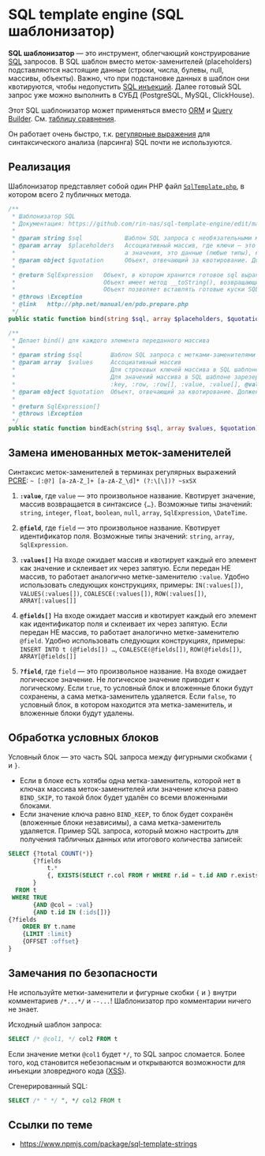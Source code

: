 # SQL template engine (SQL шаблонизатор)

**SQL шаблонизатор** — это инструмент, облегчающий конструирование [SQL](https://ru.wikipedia.org/wiki/SQL) запросов. В SQL шаблон вместо меток-заменителей (placeholders) подставляются настоящие данные (строки, числа, булевы, null, массивы, объекты). Важно, что при подстановке данных в шаблон они квотируются, чтобы недопустить [SQL инъекций](https://ru.wikipedia.org/wiki/%D0%92%D0%BD%D0%B5%D0%B4%D1%80%D0%B5%D0%BD%D0%B8%D0%B5_SQL-%D0%BA%D0%BE%D0%B4%D0%B0). Далее готовый SQL запрос уже можно выполнить в СУБД (PostgreSQL, MySQL, ClickHouse).

Этот SQL шаблонизатор может применяться вместо [ORM](https://ru.wikipedia.org/wiki/ORM) и [Query Builder](https://www.doctrine-project.org/projects/doctrine-orm/en/2.6/reference/query-builder.html). См. [таблицу сравнения](/sql_template_engine_vs_orm_or_qb.md).

Он работает очень быстро, т.к. [регулярные выражения](https://ru.wikipedia.org/wiki/%D0%A0%D0%B5%D0%B3%D1%83%D0%BB%D1%8F%D1%80%D0%BD%D1%8B%D0%B5_%D0%B2%D1%8B%D1%80%D0%B0%D0%B6%D0%B5%D0%BD%D0%B8%D1%8F) для синтаксического анализа (парсинга) SQL почти не используются.

## Реализация

Шаблонизатор представляет собой один PHP файл [`SqlTemplate.php`](https://github.com/rin-nas/sql-template-engine/blob/master/SqlExpression.php), в котором всего 2 публичных метода.

```php
/**
 * Шаблонизатор SQL
 * Документация: https://github.com/rin-nas/sql-template-engine/edit/master/README.md
 *
 * @param string $sql            Шаблон SQL запроса с необязательными метками-заменителями и условными блоками
 * @param array  $placeholders   Ассоциативный массив, где ключи — это метки-заменители,
 *                               а значения, это данные (любые типы), которые нужно заквотировать
 * @param object $quotation      Объект, отвечающий за квотирование. Должен иметь методы quote() и quoteField()
 *
 * @return SqlExpression   Объект, в котором хранится готовое sql выражение
 *                         Объект имеет метод __toString(), возвращающий готовое sql выражение
 *                         Объект позволяет вставлять готовые куски SQL друг в друга без повторного квотирования
 * @throws \Exception
 * @link   http://php.net/manual/en/pdo.prepare.php
 */
public static function bind(string $sql, array $placeholders, $quotation) : SqlExpression
```

```php
/**
 * Делает bind() для каждого элемента переданного массива
 *
 * @param string $sql        Шаблон SQL запроса с метками-заменителями
 * @param array  $values     Ассоциативный массив
 *                           Для строковых ключей массива в SQL шаблоне зарезервирована метка-заменитель @key
 *                           Для значений массива в SQL шаблоне зарезервированы метки-заменители:
 *                           :key, :row, :row[], :value, :value[], @value
 * @param object $quotation  Объект, отвечающий за квотирование. Должен иметь методы quote() и quoteField()
 *
 * @return SqlExpression[]
 * @throws \Exception
 */
public static function bindEach(string $sql, array $values, $quotation) : array
```

## Замена именованных меток-заменителей

Синтаксис меток-заменителей в терминах регулярных выражений [PCRE](http://pcre.org/): 
`~ [:@?] [a-zA-Z_]+ [a-zA-Z_\d]* (?:\[\])? ~sxSX`

1. **`:value`**, где `value` — это произвольное название.
    Квотирует значение, массив возвращается в синтаксисе `{…}`.
    Возможные типы значений: `string`, `integer`, `float`, `boolean`, `null`, `array`, `SqlExpression`, `\DateTime`.

2. **`@field`**, где `field` — это произвольное название.
    Квотирует идентификатор поля.
    Возможные типы значений: `string`, `array`, `SqlExpression`.

3. **`:values[]`**
    На входе ожидает массив и квотирует каждый его элемент как значение и склеивает их через запятую.
    Если передан НЕ массив, то работает аналогично метке-заменителю `:value`.
    Удобно использовать следующих конструкциях, примеры:
    `IN(:values[])`, `VALUES(:values[])`, `COALESCE(:values[])`, `ROW(:values[])`, `ARRAY[:values[]]`

4. **`@fields[]`**
    На входе ожидает массив и квотирует каждый его элемент как идентификатор поля и склеивает их через запятую.
    Если передан НЕ массив, то работает аналогично метке-заменителю `@field`.
    Удобно использовать следующих конструкциях, примеры:
    `INSERT INTO t (@fields[]) …`, `COALESCE(@fields[])`, `ROW(@fields[])`, `ARRAY[@fields[]]`

5. **`?field`**, где `field` — это произвольное название.
   На входе ожидает логическое значение. Не логическое значение приводит к логическому.
   Если `true`, то условный блок и вложенные блоки будут сохранены, а сама метка-заменитель удаляется.
   Если `false`, то условный блок, в котором находится эта метка-заменитель, и вложенные блоки будут удалены.
   
## Обработка условных блоков

Условный блок — это часть SQL запроса между фигурными скобками `{` и `}`.
* Если в блоке есть хотябы одна метка-заменитель, которой нет в ключах массива меток-заменителей
или значение ключа равно `BIND_SKIP`, то такой блок будет удалён со всеми вложенными блоками.
* Если значение ключа равно `BIND_KEEP`, то блок будет сохранён (вложенные блоки независимы), а сама метка-заменитель удаляется.
Пример SQL запроса, который можно настроить для получения табличных данных или итогового количества записей:
      
```sql
SELECT {?total COUNT(*)}
       {?fields   
           t.*
           {, EXISTS(SELECT r.col FROM r WHERE r.id = t.id AND r.exists_id = :exists_id) AS exists}
       }
  FROM t
 WHERE TRUE
       {AND @col = :val}
       {AND t.id IN (:ids[])}
{?fields
    ORDER BY t.name
    {LIMIT :limit}
    {OFFSET :offset}
}
```

## Замечания по безопасности

Не используйте метки-заменители и фигурные скобки `{` и `}` внутри комментариев `/*...*/` и `--...`! Шаблонизатор про комментарии ничего не знает.

Исходный шаблон запроса:
```sql
SELECT /* @col1, */ col2 FROM t
```
Если значение метки `@col1` будет ` */ `, то SQL запрос сломается. Более того, код становится небезопасным и открываются возможности для инъекции зловредного кода ([XSS](https://en.wikipedia.org/wiki/Cross-site_scripting)).

Сгенерированный SQL:
```sql
SELECT /* " */ ", */ col2 FROM t
```

## Ссылки по теме
* https://www.npmjs.com/package/sql-template-strings
